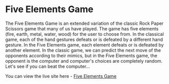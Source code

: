 # **Five Elements Game**

The Five Elements Game is an extended variation of the classic Rock Paper Scissors game that many of us have played. The game has five elements (fire, earth, metal, water, wood) for the user to choose from. In the classical game, each of the hand gestures defeats or is defeated by a different hand gesture. In the Five Elements game, each element defeats or is defeated by another element. In the classic game, we can predict the next move of the opponents according to their mimics, but in the Five Elements game, the opponent is the computer and computer's choices are completely random. Let's see if you can beat the computer...

You can view the live site here - <a href="https://mika-sims.github.io/Five-Elements-Game/" target="_blank" rel="noopener">Five Elements Game</a>

